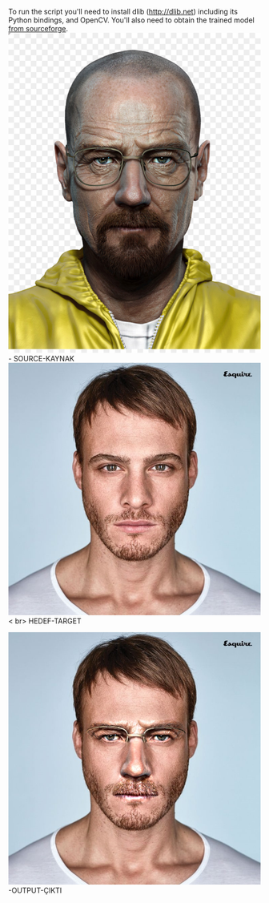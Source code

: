 To run the script you'll need to install dlib (http://dlib.net) including its
Python bindings, and OpenCV. You'll also need to obtain the trained model [from
sourceforge](http://sourceforge.net/projects/dclib/files/dlib/v18.10/shape_predictor_68_face_landmarks.dat.bz2).
<br>
![img](https://github.com/oguncan/FaceSwap/blob/master/bryan_cranston.jpg) <br>- SOURCE-KAYNAK
<br>
![img](https://github.com/oguncan/FaceSwap/blob/master/kerem.jpg)< br>
HEDEF-TARGET
<br>

![img](https://github.com/oguncan/FaceSwap/blob/master/output.jpg) <br>
-OUTPUT-ÇIKTI


